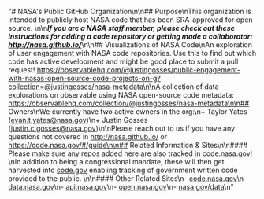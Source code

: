 "# NASA's Public GitHub Organization\n\n## Purpose\nThis organization is intended to publicly host NASA code that has been SRA-approved for open source. \n\n<b><i>If you are a NASA staff member, please check out these instructions for adding a code repository or getting made a collaborator: http://nasa.github.io/</i></b>\n\n## Visualizations of NASA Code\nAn exploration of user engagement with NASA code repositories. Use this to find out which code has active development and might be good place to submit a pull request! https://observablehq.com/@justingosses/public-engagement-with-nasas-open-source-code-projects-on-g?collection=@justingosses/nasa-metadata\n\nA collection of data explorations on observable using NASA open-source code metadata: https://observablehq.com/collection/@justingosses/nasa-metadata\n\n## Owners\nWe currently have two active owners in the org:\n+ Taylor Yates (evan.t.yates@nasa.gov)\n+ Justin Gosses (justin.c.gosses@nasa.gov)\n\nPlease reach out to us if you have any questions not covered in http://nasa.github.io/ or https://code.nasa.gov/#/guide\n\n## Related Information & Sites\n\n#### Please make sure any repos added here are also tracked in code.nasa.gov! \nIn addition to being a congressional mandate, these will then get harvested into [code.gov](https://code.gov/) enabling tracking of government written code provided to the public. \n\n#### Other Related Sites\n- [code.nasa.gov](https://code.nasa.gov)\n- [data.nasa.gov](https://data.nasa.gov)\n- [api.nasa.gov](https://api.nasa.gov)\n- [open.nasa.gov](https://open.nasa.gov)\n- [nasa.gov/data](https://nasa.gov/data)\n"